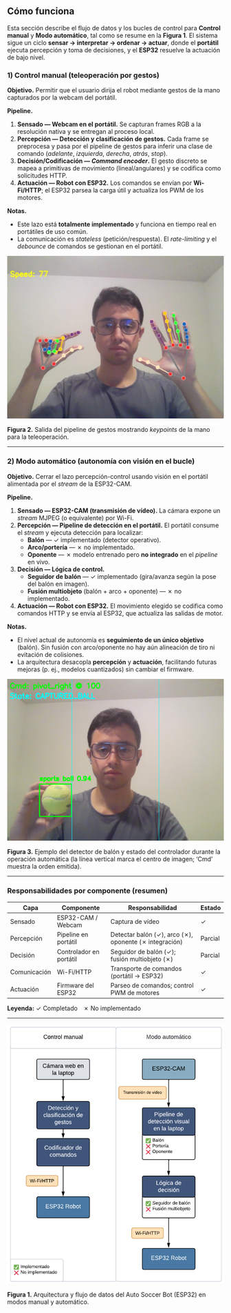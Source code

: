 ## Cómo funciona

Esta sección describe el flujo de datos y los bucles de control para **Control manual** y **Modo automático**, tal como se resume en la **Figura 1**. El sistema sigue un ciclo **sensar → interpretar → ordenar → actuar**, donde el **portátil** ejecuta percepción y toma de decisiones, y el **ESP32** resuelve la actuación de bajo nivel.

### 1) Control manual (teleoperación por gestos)

**Objetivo.** Permitir que el usuario dirija el robot mediante gestos de la mano capturados por la webcam del portátil.

**Pipeline.**
1. **Sensado — Webcam en el portátil.** Se capturan frames RGB a la resolución nativa y se entregan al proceso local.
2. **Percepción — Detección y clasificación de gestos.** Cada frame se preprocesa y pasa por el pipeline de gestos para inferir una clase de comando (*adelante*, *izquierda*, *derecha*, *atrás*, *stop*).
3. **Decisión/Codificación — *Command encoder*.** El gesto discreto se mapea a primitivas de movimiento (lineal/angulares) y se codifica como solicitudes HTTP.
4. **Actuación — Robot con ESP32.** Los comandos se envían por **Wi-Fi/HTTP**; el ESP32 parsea la carga útil y actualiza los PWM de los motores.

**Notas.**
- Este lazo está **totalmente implementado** y funciona en tiempo real en portátiles de uso común.
- La comunicación es *stateless* (petición/respuesta). El *rate-limiting* y el *debounce* de comandos se gestionan en el portátil.

<p align="center">
  <img src="../src/picture1.jpg" alt="Figura 2. Puntos clave de mano y superposición de gesto para el control manual." />
</p>

**Figura 2.** Salida del pipeline de gestos mostrando *keypoints* de la mano para la teleoperación.

---

### 2) Modo automático (autonomía con visión en el bucle)

**Objetivo.** Cerrar el lazo percepción-control usando visión en el portátil alimentada por el *stream* de la ESP32-CAM.

**Pipeline.**
1. **Sensado — ESP32-CAM (transmisión de vídeo).** La cámara expone un *stream* MJPEG (o equivalente) por Wi-Fi.
2. **Percepción — Pipeline de detección en el portátil.** El portátil consume el *stream* y ejecuta detección para localizar:
   - **Balón** — ✓ implementado (detector operativo).
   - **Arco/portería** — ✗ no implementado.
   - **Oponente** — ✗ modelo entrenado pero **no integrado** en el *pipeline* en vivo.
3. **Decisión — Lógica de control.**
   - **Seguidor de balón** — ✓ implementado (gira/avanza según la pose del balón en imagen).
   - **Fusión multiobjeto** (balón + arco + oponente) — ✗ no implementado.
4. **Actuación — Robot con ESP32.** El movimiento elegido se codifica como comandos HTTP y se envía al ESP32, que actualiza las salidas de motor.

**Notas.**
- El nivel actual de autonomía es **seguimiento de un único objetivo** (balón). Sin fusión con arco/oponente no hay aún alineación de tiro ni evitación de colisiones.
- La arquitectura desacopla **percepción** y **actuación**, facilitando futuras mejoras (p. ej., modelos cuantizados) sin cambiar el firmware.

<p align="center">
  <img src="../src/picture2.jpg" alt="Figura 3. Detección de balón y estado del controlador en modo automático." />
</p>

**Figura 3.** Ejemplo del detector de balón y estado del controlador durante la operación automática (la línea vertical marca el centro de imagen; ‘Cmd’ muestra la orden emitida).

---

### Responsabilidades por componente (resumen)

| Capa           | Componente                | Responsabilidad                                              | Estado                 |
|----------------|---------------------------|--------------------------------------------------------------|------------------------|
| Sensado        | ESP32-CAM / Webcam        | Captura de vídeo                                             | ✓                      |
| Percepción     | Pipeline en portátil      | Detectar balón (✓), arco (✗), oponente (✗ integración)      | Parcial                |
| Decisión       | Controlador en portátil   | Seguidor de balón (✓); fusión multiobjeto (✗)               | Parcial                |
| Comunicación   | Wi-Fi/HTTP                | Transporte de comandos (portátil → ESP32)                    | ✓                      |
| Actuación      | Firmware del ESP32        | Parseo de comandos; control PWM de motores                   | ✓                      |

**Leyenda:** ✓ Completado ✗ No implementado

---

<p align="center">
  <img src="src/figure,1.png" alt="Figura 1. Arquitectura del sistema y flujo de datos en modos manual y automático." />
</p>

**Figura 1.** Arquitectura y flujo de datos del Auto Soccer Bot (ESP32) en modos manual y automático.
